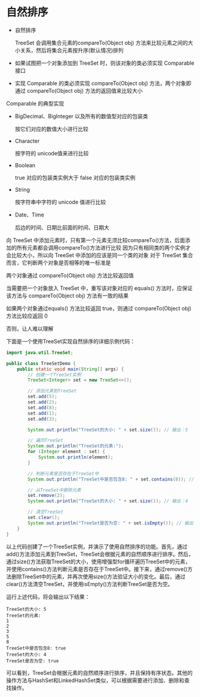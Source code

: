 # 自然排序

- 自然排序

  TreeSet 会调用集合元素的compareTo(Object obj) 方法来比较元素之间的大小关系，然后将集合元素按升序(默认情况)排列

- 如果试图把一个对象添加到 TreeSet 时，则该对象的类必须实现 Comparable接口

- 实现 Comparable 的类必须实现 compareTo(Object obj) 方法，两个对象即通过
compareTo(Object obj) 方法的返回值来比较大小

Comparable 的典型实现

- BigDecimal、BigInteger 以及所有的数值型对应的包装类

  按它们对应的数值大小进行比较

- Character

  按字符的 unicode值来进行比较

- Boolean

  true 对应的包装类实例大于 false 对应的包装类实例

- String

  按字符串中字符的 unicode 值进行比较

- Date、Time

  后边的时间、日期比前面的时间、日期大

向 TreeSet 中添加元素时，只有第一个元素无须比较compareTo()方法，后面添加的所有元素都会调用compareTo()方法进行比较
因为只有相同类的两个实例才会比较大小，所以向 TreeSet 中添加的应该是同一个类的对象
对于 TreeSet 集合而言，它判断两个对象是否相等的唯一标准是

  两个对象通过 compareTo(Object obj) 方法比较返回值

当需要把一个对象放入 TreeSet 中，重写该对象对应的 equals() 方法时，应保证该方法与 compareTo(Object obj) 方法有一致的结果

  如果两个对象通过equals() 方法比较返回 true，则通过 compareTo(Object obj) 方法比较应返回 0

  否则，让人难以理解

下面是一个使用TreeSet实现自然排序的详细示例代码：

```java
import java.util.TreeSet;

public class TreeSetDemo {
    public static void main(String[] args) {
        // 创建一个TreeSet实例
        TreeSet<Integer> set = new TreeSet<>();

        // 添加元素到TreeSet
        set.add(5);
        set.add(2);
        set.add(8);
        set.add(1);
        set.add(3);

        System.out.println("TreeSet的大小: " + set.size()); // 输出：5

        // 遍历TreeSet
        System.out.println("TreeSet的元素:");
        for (Integer element : set) {
            System.out.println(element);
        }

        // 判断元素是否存在于TreeSet中
        System.out.println("TreeSet中是否包含8: " + set.contains(8)); // 输出：true

        // 从TreeSet中删除元素
        set.remove(2);
        System.out.println("TreeSet的大小: " + set.size()); // 输出：4

        // 清空TreeSet
        set.clear();
        System.out.println("TreeSet是否为空: " + set.isEmpty()); // 输出：true
    }
}
```

以上代码创建了一个TreeSet实例，并演示了使用自然排序的功能。首先，通过add()方法添加元素到TreeSet，TreeSet会根据元素的自然顺序进行排序。然后，通过size()方法获取TreeSet的大小，使用增强型for循环遍历TreeSet中的元素，并使用contains()方法判断元素是否存在于TreeSet中。接下来，通过remove()方法删除TreeSet中的元素，并再次使用size()方法验证大小的变化。最后，通过clear()方法清空TreeSet，并使用isEmpty()方法判断TreeSet是否为空。

运行上述代码，将会输出以下结果：

```shell
TreeSet的大小: 5
TreeSet的元素:
1
2
3
5
8
TreeSet中是否包含8: true
TreeSet的大小: 4
TreeSet是否为空: true
```

可以看到，TreeSet会根据元素的自然顺序进行排序，并且保持有序状态。其他的操作方法与HashSet和LinkedHashSet类似，可以根据需要进行添加、删除和查找操作。

